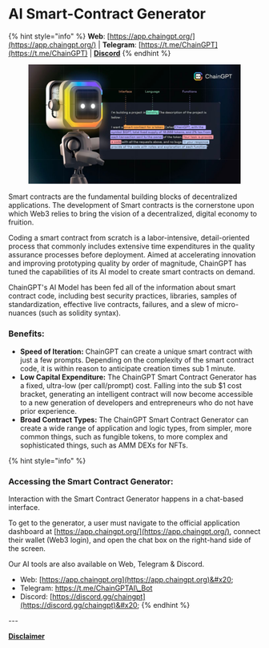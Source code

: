 # AI Smart-Contract Generator

{% hint style="info" %}
**Web**: [https://app.chaingpt.org/](https://app.chaingpt.org/) | **Telegram**: [https://t.me/ChainGPT](https://t.me/ChainGPT) | [**Discord**](https://discord.gg/chaingpt)
{% endhint %}

<figure><img src="../../.gitbook/assets/image (1) (1) (1) (1).png" alt=""><figcaption></figcaption></figure>

Smart contracts are the fundamental building blocks of decentralized applications. The development of Smart contracts is the cornerstone upon which Web3 relies to bring the vision of a decentralized, digital economy to fruition.&#x20;

Coding a smart contract from scratch is a labor-intensive, detail-oriented process that commonly includes extensive time expenditures in the quality assurance processes before deployment.  Aimed at accelerating innovation and improving prototyping quality by order of magnitude, ChainGPT has tuned the capabilities of its AI model to create smart contracts on demand.

ChainGPT's AI Model has been fed all of the information about smart contract code, including best security practices, libraries, samples of standardization, effective live contracts, failures, and a slew of micro-nuances (such as solidity syntax).&#x20;

### Benefits:

* **Speed of Iteration:** ChainGPT can create a unique smart contract with just a few prompts. Depending on the complexity of the smart contract code, it is within reason to anticipate creation times sub 1 minute.
* **Low Capital Expenditure:** The ChainGPT Smart Contract Generator has a fixed, ultra-low (per call/prompt) cost. Falling into the sub $1 cost bracket, generating an intelligent contract will now become accessible to a new generation of developers and entrepreneurs who do not have prior experience.
* **Broad Contract Types:** The ChainGPT Smart Contract Generator can create a wide range of application and logic types, from simpler, more common things, such as fungible tokens, to more complex and sophisticated things, such as AMM DEXs for NFTs.

{% hint style="info" %}
### Accessing the Smart Contract Generator:

Interaction with the Smart Contract Generator happens in a chat-based interface.&#x20;

To get to the generator, a user must navigate to the official application dashboard at [https://app.chaingpt.org/](https://app.chaingpt.org/), connect their wallet (Web3 login), and open the chat box on the right-hand side of the screen.

Our AI tools are also available on Web, Telegram & Discord.

* Web: [https://app.chaingpt.org](https://app.chaingpt.org)&#x20;
* Telegram: [https://t.me/ChainGPTAI\_Bot ](https://t.me/ChainGPTAI\_Bot)
* Discord: [https://discord.gg/chaingpt](https://discord.gg/chaingpt)&#x20;
{% endhint %}

\---

[**Disclaimer**](../../misc/legal-docs/disclaimer.md)
